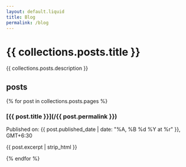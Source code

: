 ```yaml
---
layout: default.liquid
title: Blog
permalink: /blog
---
```


# {{ collections.posts.title }}
{{ collections.posts.description }}

## posts
{% for post in collections.posts.pages %}
### [{{ post.title }}](/{{ post.permalink }})
Published on: {{ post.published_date | date: "%A, %B %d %Y at %r" }}, GMT+6:30

{{ post.excerpt | strip_html }}

{% endfor %}